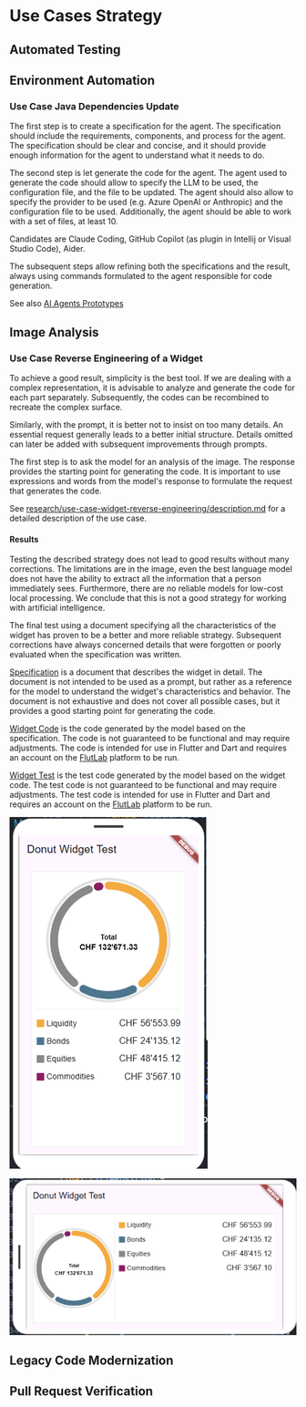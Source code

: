 # Use Cases Strategy

## Automated Testing

## Environment Automation

### Use Case Java Dependencies Update

The first step is to create a specification for the agent. The specification should include the requirements, components, and process for the agent. The specification should be clear and concise, and it should provide enough information for the agent to understand what it needs to do.

The second step is let generate the code for the agent. The agent used to generate the code should allow to specify the LLM to be used, the configuration file, and the file to be updated. 
The agent should also allow to specify the provider to be used (e.g. Azure OpenAI or Anthropic) and the configuration file to be used.
Additionally, the agent should be able to work with a set of files, at least 10.

Candidates are Claude Coding, GitHub Copilot (as plugin in Intellij or Visual Studio Code), Aider.

The subsequent steps allow refining both the specifications and the result, always using commands formulated to the agent responsible for code generation.

See also [AI Agents Prototypes](../agents/readme.md)

## Image Analysis

### Use Case Reverse Engineering of a Widget

To achieve a good result, simplicity is the best tool. If we are dealing with a complex representation, it is advisable to analyze and generate the code for each part separately. Subsequently, the codes can be recombined to recreate the complex surface.

Similarly, with the prompt, it is better not to insist on too many details. An essential request generally leads to a better initial structure. Details omitted can later be added with subsequent improvements through prompts.

The first step is to ask the model for an analysis of the image. The response provides the starting point for generating the code. It is important to use expressions and words from the model's response to formulate the request that generates the code.

See [research/use-case-widget-reverse-engineering/description.md](research/use-case-widget-reverse-engineering/description.md) for a detailed description of the use case.

#### Results

Testing the described strategy does not lead to good results without many corrections. The limitations are in the image, even the best language model does not have the ability to extract all the information that a person immediately sees. Furthermore, there are no reliable models for low-cost local processing. We conclude that this is not a good strategy for working with artificial intelligence.

The final test using a document specifying all the characteristics of the widget has proven to be a better and more reliable strategy. Subsequent corrections have always concerned details that were forgotten or poorly evaluated when the specification was written.

[Specification](specification.md) is a document that describes the widget in detail. The document is not intended to be used as a prompt, but rather as a reference for the model to understand the widget's characteristics and behavior. The document is not exhaustive and does not cover all possible cases, but it provides a good starting point for generating the code.

[Widget Code](widget_code.dart) is the code generated by the model based on the specification. The code is not guaranteed to be functional and may require adjustments. The code is intended for use in Flutter and Dart and requires an account on the [FlutLab](https://flutlab.io/) platform to be run.

[Widget Test](widget_test.dart) is the test code generated by the model based on the widget code. The test code is not guaranteed to be functional and may require adjustments. The test code is intended for use in Flutter and Dart and requires an account on the [FlutLab](https://flutlab.io/) platform to be run.

![portrait](../research/use-case-widget-reverse-engineering/images/copilot-flutter-donut-portrait.png)

![landscape](../research/use-case-widget-reverse-engineering/images/copilot-flutter-donut-landscape.png)

## Legacy Code Modernization

## Pull Request Verification
